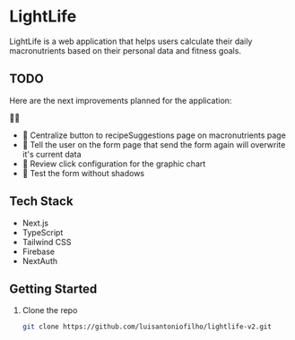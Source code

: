 # LightLife

LightLife is a web application that helps users calculate their daily macronutrients based on their personal data and fitness goals.

## TODO

Here are the next improvements planned for the application:

🔁✅

- 🔁 Centralize button to recipeSuggestions page on macronutrients page
- 🔁 Tell the user on the form page that send the form again will overwrite it's current data
- 🔁 Review click configuration for the graphic chart
- 🔁 Test the form without shadows

## Tech Stack

- Next.js
- TypeScript
- Tailwind CSS
- Firebase
- NextAuth

## Getting Started

1. Clone the repo
   ```bash
   git clone https://github.com/luisantoniofilho/lightlife-v2.git
   ```
